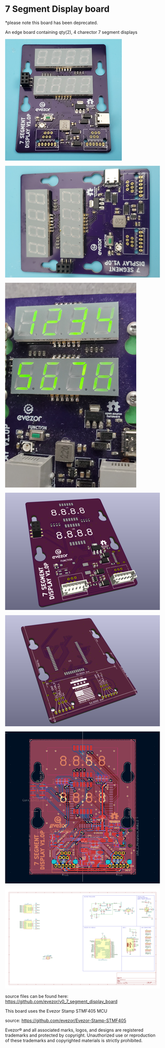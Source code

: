 # 7 Segment Display board
*please note this board has been deprecated.

An edge board containing qty(2), 4 charector 7 segment displays

![sm](https://github.com/evezor/v0_7_segment_display_board/blob/master/pics/sm1.PNG)

![sm1](https://github.com/evezor/v0_7_segment_display_board/blob/master/pics/sm.PNG)

![sm2](https://github.com/evezor/v0_7_segment_display_board/blob/master/pics/sm2.PNG)

![front](https://github.com/evezor/v0_7_segment_display_board/blob/master/pics/front.PNG)

![back](https://github.com/evezor/v0_7_segment_display_board/blob/master/pics/back.PNG)

![copper](https://github.com/evezor/v0_7_segment_display_board/blob/master/pics/copper.PNG)

![sch](https://github.com/evezor/v0_7_segment_display_board/blob/master/cad_files/7_SEGMENT.svg)


source files can be found here: https://github.com/evezor/v0_7_segment_display_board

This board uses the Evezor Stamp STMF405 MCU

source: https://github.com/evezor/Evezor-Stamp-STMF405

Evezor® and all associated marks, logos, and designs are registered trademarks and protected by copyright. Unauthorized use or reproduction of these trademarks and copyrighted materials is strictly prohibited.



